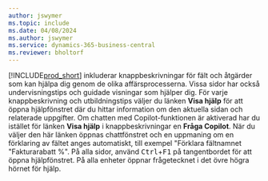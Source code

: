 ```yaml
---
author: jswymer
ms.topic: include
ms.date: 04/08/2024
ms.author: jswymer
ms.service: dynamics-365-business-central
ms.reviewer: bholtorf
---
```

[!INCLUDE[prod_short](prod_short.md)] inkluderar knappbeskrivningar för fält och åtgärder som kan hjälpa dig genom de olika affärsprocesserna. Vissa sidor har också undervisningstips och guidade visningar som hjälper dig. För varje knappbeskrivning och utbildningstips väljer du länken **Visa hjälp** för att öppna hjälpfönstret där du hittar information om den aktuella sidan och relaterade uppgifter. Om chatten med Copilot-funktionen är aktiverad har du istället för länken **Visa hjälp** i knappbeskrivningar en **Fråga Copilot**. När du väljer den här länken öppnas chattfönstret och en uppmaning om en förklaring av fältet anges automatiskt, till exempel "Förklara fältnamnet "Fakturarabatt %". På alla sidor, använd <kbd>Ctrl</kbd>+<kbd>F1</kbd> på tangentbordet för att öppna hjälpfönstret. På alla enheter öppnar frågetecknet i det övre högra hörnet för hjälp.  
